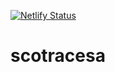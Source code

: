 [![Netlify Status](https://api.netlify.com/api/v1/badges/fe62a213-dfc5-460c-8641-cf8244dbe69b/deploy-status)](https://app.netlify.com/sites/scotracesa/deploys)

# scotracesa



